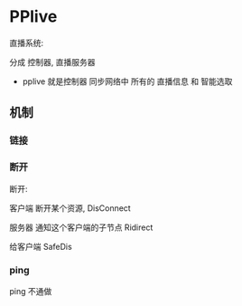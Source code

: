 # PPlive

直播系统:

分成 控制器, 直播服务器

* pplive 就是控制器 同步网络中 所有的 直播信息 和 智能选取

## 机制

### 链接

### 断开

断开: 

客户端 断开某个资源, DisConnect

服务器 通知这个客户端的子节点 Ridirect

给客户端 SafeDis

### ping

ping 不通做






